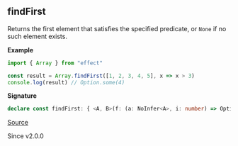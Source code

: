 ## findFirst

Returns the first element that satisfies the specified
predicate, or `None` if no such element exists.

**Example**

```ts
import { Array } from "effect"

const result = Array.findFirst([1, 2, 3, 4, 5], x => x > 3)
console.log(result) // Option.some(4)
```

**Signature**

```ts
declare const findFirst: { <A, B>(f: (a: NoInfer<A>, i: number) => Option<B>): (self: Iterable<A>) => Option<B>; <A, B extends A>(refinement: (a: NoInfer<A>, i: number) => a is B): (self: Iterable<A>) => Option<B>; <A>(predicate: (a: NoInfer<A>, i: number) => boolean): (self: Iterable<A>) => Option<A>; <A, B>(self: Iterable<A>, f: (a: A, i: number) => Option<B>): Option<B>; <A, B extends A>(self: Iterable<A>, refinement: (a: A, i: number) => a is B): Option<B>; <A>(self: Iterable<A>, predicate: (a: A, i: number) => boolean): Option<A>; }
```

[Source](https://github.com/Effect-TS/effect/tree/main/packages/effect/src/Array.ts#L1056)

Since v2.0.0
